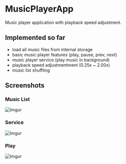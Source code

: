 # MusicPlayerApp
Music player application with playback speed adjustment.

## Implemented so far
- load all music files from internal storage
- basic music player features (play, pause, prev, next)
- music player service (play music in background)
- playback speed adjustmentment (0.25x ~ 2.00x)
- music list shuffling

## Screenshots
### Music List
![Imgur](https://i.imgur.com/kROe4Fy.jpg)
### Service
![Imgur](https://i.imgur.com/GiS1Gwa.jpg)
### Play
![Imgur](https://i.imgur.com/agzTlSG.png)
